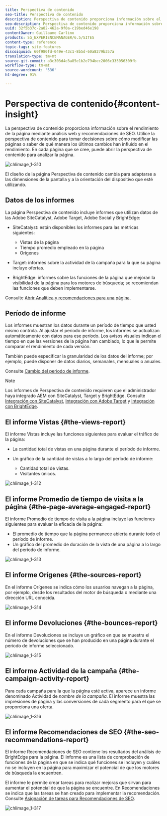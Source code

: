 ```yaml
---
title: Perspectiva de contenido
seo-title: Perspectiva de contenido
description: Perspectiva de contenido proporciona información sobre el rendimiento de la página mediante la analítica web y la recomendación de SEO
seo-description: Perspectiva de contenido proporciona información sobre el rendimiento de la página mediante análisis web y recomendaciones SEO
uuid: 32f5b37c-2a82-462a-9f0a-c19bed46e198
contentOwner: Guillaume Carlino
products: SG_EXPERIENCEMANAGER/6.5/SITES
content-type: reference
topic-tags: site-features
discoiquuid: 60f980fd-049e-43c1-8b5d-60a8279b357a
translation-type: tm+mt
source-git-commit: a3c303d4e3a85e1b2e794bec2006c335056309fb
workflow-type: tm+mt
source-wordcount: '536'
ht-degree: 91%

---
```



# Perspectiva de contenido{#content-insight}

La perspectiva de contenido proporciona información sobre el rendimiento de la página mediante análisis web y recomendaciones de SEO. Utilice la perspectiva de contenido para tomar decisiones sobre cómo modificar las páginas o saber de qué manera los últimos cambios han influido en el rendimiento. En cada página que se cree, puede abrir la perspectiva de contenido para analizar la página.

![chlimage_1-310](assets/chlimage_1-311.png)

El diseño de la página Perspectiva de contenido cambia para adaptarse a las dimensiones de la pantalla y a la orientación del dispositivo que esté utilizando.

## Datos de los informes

La página Perspectiva de contenido incluye informes que utilizan datos de las Adobe SiteCatalyst, Adobe Target, Adobe Social y BrightEdge:

* SiteCatalyst: están disponibles los informes para las métricas siguientes:

   * Vistas de la página
   * Tiempo promedio empleado en la página
   * Orígenes

* Target: informes sobre la actividad de la campaña para la que su página incluye ofertas.
* BrightEdge: informes sobre las funciones de la página que mejoran la visibilidad de la página para los motores de búsqueda; se recomiendan las funciones que deben implementarse.

Consulte [Abrir Analítica y recomendaciones para una página](/help/sites-authoring/ci-analyze.md#opening-analytics-and-recommendations-for-a-page).

## Período de informe

Los informes muestran los datos durante un período de tiempo que usted mismo controla. Al ajustar el período de informe, los informes se actualizan automáticamente con datos para ese período. Los avisos visuales indican el tiempo en que las versiones de la página han cambiado, lo que le permite comparar el rendimiento de cada versión.

También puede especificar la granularidad de los datos del informe; por ejemplo, puede disponer de datos diarios, semanales, mensuales o anuales.

Consulte [Cambio del período de informe](/help/sites-authoring/ci-analyze.md#changing-the-reporting-period).

>[!NOTE]
>
>Los informes de Perspectiva de contenido requieren que el administrador haya integrado AEM con SiteCatalyst, Target y BrightEdge. Consulte [Integración con SiteCatalyst](/help/sites-administering/adobeanalytics.md), [Integración con Adobe Target](/help/sites-administering/target.md) y [Integración con BrightEdge](/help/sites-administering/brightedge.md).

## El informe Vistas {#the-views-report}

El informe Vistas incluye las funciones siguientes para evaluar el tráfico de la página:

* La cantidad total de vistas en una página durante el período de informe.
* Un gráfico de la cantidad de vistas a lo largo del período de informe:

   * Cantidad total de vistas.
   * Visitantes únicos.

![chlimage_1-312](assets/chlimage_1-312.png)

## El informe Promedio de tiempo de visita a la página {#the-page-average-engaged-report}

El informe Promedio de tiempo de visita a la página incluye las funciones siguientes para evaluar la eficacia de la página:

* El promedio de tiempo que la página permanece abierta durante todo el período de informe.
* Un gráfico del promedio de duración de la vista de una página a lo largo del período de informe.

![chlimage_1-313](assets/chlimage_1-313.png)

## El informe Orígenes {#the-sources-report}

En el informe Orígenes se indica cómo los usuarios navegan a la página, por ejemplo, desde los resultados del motor de búsqueda o mediante una dirección URL conocida.

![chlimage_1-314](assets/chlimage_1-314.png)

## El informe Devoluciones {#the-bounces-report}

En el informe Devoluciones se incluye un gráfico en que se muestra el número de devoluciones que se han producido en una página durante el período de informe seleccionado.

![chlimage_1-315](assets/chlimage_1-315.png)

## El informe Actividad de la campaña {#the-campaign-activity-report}

Para cada campaña para la que la página esté activa, aparece un informe denominado Actividad de *nombre de la campaña*. El informe muestra las impresiones de página y las conversiones de cada segmento para el que se proporciona una oferta.

![chlimage_1-316](assets/chlimage_1-316.png)

## El informe Recomendaciones de SEO {#the-seo-recommendations-report}

El informe Recomendaciones de SEO contiene los resultados del análisis de BrightEdge para la página. El informe es una lista de comprobación de funciones de la página en que se indica qué funciones se incluyen y cuáles no se incluyen en la página para maximizar el potencial de que los motores de búsqueda la encuentren.

El informe le permite crear tareas para realizar mejoras que sirvan para aumentar el potencial de que la página se encuentre. En Recomendaciones se indica que las tareas se han creado para implementar la recomendación. Consulte [Asignación de tareas para Recomendaciones de SEO](/help/sites-authoring/ci-analyze.md#assigning-tasks-for-seo-recommendations).

![chlimage_1-317](assets/chlimage_1-317.png)

